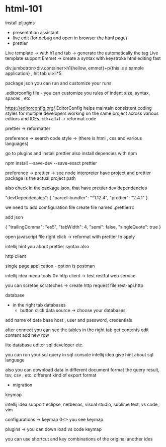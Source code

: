 # html-101

install pljugins
- presentation assistant
- live edit (for debug and open in browser the html page)
- prettier

Live template -> with h1 and tab -> generate the automatically the tag
Live template support Emmet -> create a syntax with keystroke html editing fast

div.jumbotron>div.container>h1{hellow, emmet}+p{this is a sample application}      ,  hit tab
ul>li*5


package json you can run and customize your runs


.editorconfig file - you can customize you rules
of indent size, syntax, spaces , etc

https://editorconfig.org/
EditorConfig helps maintain consistent coding styles for multiple developers working on the same project across various editors and IDEs.
ctlr+alt+l  -> reformat code

prettier -> reformatter

preference -> search code style -> (there is html , css and various languages)

go to plugins and install prettier
also install depencies with npm

npm install --save-dev --save-exact prettier

preference -> prettier  -> see node interpreter have project and prettier package is the actual project path

also check in the package.json, that have prettier dev dependencies

"devDependencies": {
  "parcel-bundler": "^1.12.4",
  "prettier": "2.4.1"
}

we need to add comfiguration file
create file named .prettierrc

add json

{
"trailingComma": "es5",
"tabWidth": 4,
"semi": false,
"singleQuote": true
}

open javascript file
right click -> reformat with prettier to apply

intellij hint you about prettier syntax also

http client

single page application -
option is postman

intellij idea menu tools 0> http client -> test restful web service

you can scretae scrateches -> create http request file
rest-api.http

database

- in the right tab
databases
  + button click
  data source -> choose your databases

add name of data base
host , user and password, credentials

after connect you can see the tables in the right tab
get contents
edit content
add new row

lite database editor sql developer etc.

you can run your sql query in sql console
intellij idea give hint about sql language

also you can download data in different document format the query result, tsv, csv , etc.
different kind of export format


- migration

keymap

intellij idea support eclipse, netbenas, visual studio, sublime text, vs code, vim

configurations -> keymap 0<> you see keymap

plugins -> you can down load vs code keymap

you can use shortcut and key combinations of the original another ides


